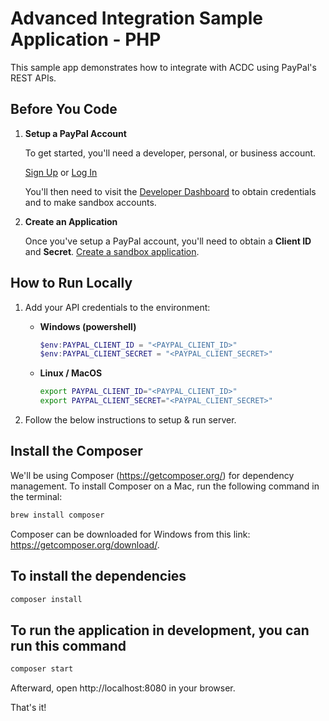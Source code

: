 # Advanced Integration Sample Application - PHP

This sample app demonstrates how to integrate with ACDC using PayPal's REST APIs.

## Before You Code

1. **Setup a PayPal Account**

   To get started, you'll need a developer, personal, or business account.

   [Sign Up](https://www.paypal.com/signin/client?flow=provisionUser) or [Log In](https://www.paypal.com/signin?returnUri=https%253A%252F%252Fdeveloper.paypal.com%252Fdashboard&intent=developer)

   You'll then need to visit the [Developer Dashboard](https://developer.paypal.com/dashboard/) to obtain credentials and to make sandbox accounts.

2. **Create an Application**

   Once you've setup a PayPal account, you'll need to obtain a **Client ID** and **Secret**. [Create a sandbox application](https://developer.paypal.com/dashboard/applications/sandbox/create).

## How to Run Locally

1. Add your API credentials to the environment:

   - **Windows (powershell)**

     ```powershell
     $env:PAYPAL_CLIENT_ID = "<PAYPAL_CLIENT_ID>"
     $env:PAYPAL_CLIENT_SECRET = "<PAYPAL_CLIENT_SECRET>"
     ```

   - **Linux / MacOS**

     ```bash
     export PAYPAL_CLIENT_ID="<PAYPAL_CLIENT_ID>"
     export PAYPAL_CLIENT_SECRET="<PAYPAL_CLIENT_SECRET>"
     ```

2. Follow the below instructions to setup & run server.

## Install the Composer

We'll be using Composer (https://getcomposer.org/) for dependency management. To install Composer on a Mac, run the following command in the terminal:

```bash
brew install composer
```

Composer can be downloaded for Windows from this link: https://getcomposer.org/download/.

## To install the dependencies

```bash
composer install
```

## To run the application in development, you can run this command

```bash
composer start
```

Afterward, open http://localhost:8080 in your browser.

That's it!
